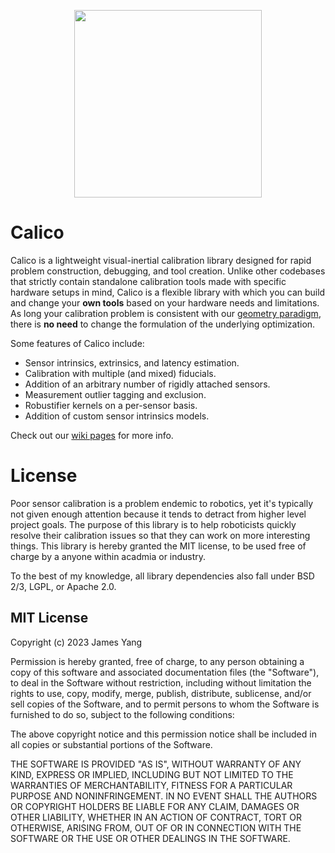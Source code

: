 <p align="center">
<img src="https://user-images.githubusercontent.com/4121640/229179345-57bafb62-6391-498c-8d01-dbe86f8d54d1.png" width="300">
</p>

# Calico

Calico is a lightweight visual-inertial calibration library designed for rapid problem construction, debugging, and tool creation. Unlike other codebases that strictly contain standalone calibration tools made with specific hardware setups in mind, Calico is a flexible library with which you can build and change your **own tools** based on your hardware needs and limitations. As long your calibration problem is consistent with our [geometry paradigm](https://github.com/yangjames/Calico/wiki/The-Geometry-of-Calico-Problems), there is **no need** to change the formulation of the underlying optimization.

Some features of Calico include:
- Sensor intrinsics, extrinsics, and latency estimation.
- Calibration with multiple (and mixed) fiducials.
- Addition of an arbitrary number of rigidly attached sensors.
- Measurement outlier tagging and exclusion.
- Robustifier kernels on a per-sensor basis.
- Addition of custom sensor intrinsics models.

Check out our [wiki pages](https://github.com/yangjames/Calico/wiki) for more info.

# License
Poor sensor calibration is a problem endemic to robotics, yet it's typically not given enough attention because it tends to detract from higher level project goals. The purpose of this library is to help roboticists quickly resolve their calibration issues so that they can work on more interesting things. This library is hereby granted the MIT license, to be used free of charge by a anyone within acadmia or industry.

To the best of my knowledge, all library dependencies also fall under BSD 2/3, LGPL, or Apache 2.0.

## MIT License

Copyright (c) 2023 James Yang

Permission is hereby granted, free of charge, to any person obtaining a copy
of this software and associated documentation files (the "Software"), to deal
in the Software without restriction, including without limitation the rights
to use, copy, modify, merge, publish, distribute, sublicense, and/or sell
copies of the Software, and to permit persons to whom the Software is
furnished to do so, subject to the following conditions:

The above copyright notice and this permission notice shall be included in all
copies or substantial portions of the Software.

THE SOFTWARE IS PROVIDED "AS IS", WITHOUT WARRANTY OF ANY KIND, EXPRESS OR
IMPLIED, INCLUDING BUT NOT LIMITED TO THE WARRANTIES OF MERCHANTABILITY,
FITNESS FOR A PARTICULAR PURPOSE AND NONINFRINGEMENT. IN NO EVENT SHALL THE
AUTHORS OR COPYRIGHT HOLDERS BE LIABLE FOR ANY CLAIM, DAMAGES OR OTHER
LIABILITY, WHETHER IN AN ACTION OF CONTRACT, TORT OR OTHERWISE, ARISING FROM,
OUT OF OR IN CONNECTION WITH THE SOFTWARE OR THE USE OR OTHER DEALINGS IN THE
SOFTWARE.
